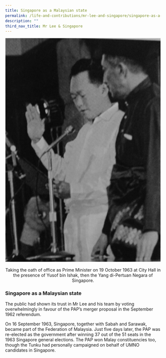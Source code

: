 ```yaml
---
title: Singapore as a Malaysian state
permalink: /life-and-contributions/mr-lee-and-singapore/singapore-as-a-malaysian-state/
description: ""
third_nav_title: Mr Lee & Singapore
---
```

![Alt text for image on Isomer site](/images/mr-lee-and-singapore/Singapore%20as%20a%20Malaysian%20state.jpg)
<center> Taking the oath of office as Prime Minister on 19 October 1963 at City Hall in the presence of Yusof bin Ishak, then the Yang di-Pertuan Negara of Singapore.
 </center>
 
 ### Singapore as a Malaysian state ###

The public had shown its trust in Mr Lee and his team by voting overwhelmingly in favour of the PAP’s merger proposal in the September 1962 referendum.


On 16 September 1963, Singapore, together with Sabah and Sarawak, became part of the Federation of Malaysia. Just five days later, the PAP was re-elected as the government after winning 37 out of the 51 seats in the 1963 Singapore general elections. The PAP won Malay constituencies too, though the Tunku had personally campaigned on behalf of UMNO candidates in Singapore.